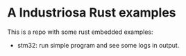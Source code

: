 # A Industriosa Rust examples

This is a repo with some rust embedded examples:

- stm32: run simple program and see some logs in output.
